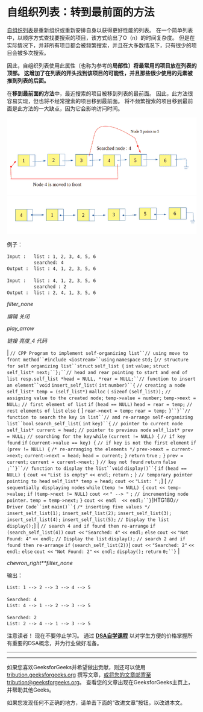 # 自组织列表：转到最前面的方法

[自组织列表](https://www.geeksforgeeks.org/self-organizing-list-set-1-introduction/)是重新组织或重新安排自身以获得更好性能的列表。 在一个简单列表中，以顺序方式查找要搜索的项目，该方式给出了O（n）的时间复杂度。 但是在实际情况下，并非所有项目都会被频繁搜索，并且在大多数情况下，只有很少的项目会被多次搜索。

因此，自组织列表使用此属性（也称为参考的**局部性）将最常用的项目放在列表的顶部。 这增加了在列表的开头找到该项目的可能性，并且那些很少使用的元素被推到列表的后面。**

在**移到最前面的方法**中，最近搜索的项目被移到列表的最前面。 因此，此方法很容易实现，但也将不经常搜索的项目移到最前面。 将不频繁搜索的项目移到最前面是此方法的一大缺点，因为它会影响访问时间。

![](img/063b97dddb349644734ea6726127d43b.png)
![](img/e7112d51d40f7e0c1279e87305ab9076.png)

例子：

```
Input :   list : 1, 2, 3, 4, 5, 6
          searched: 4 
Output :  list : 4, 1, 2, 3, 5, 6

Input :   list : 4, 1, 2, 3, 5, 6
          searched : 2
Output :  list : 2, 4, 1, 3, 5, 6

```

*filter_none*

*编辑*
*关闭*

*play_arrow*

*链接*
*亮度_4*
*代码*

| `// CPP Program to implement self-organizing list``// using move to front method``#include <iostream>``using` `namespace` `std;` [`// structure for self organizing list``struct` `self_list {` `int` `value;` `struct` `self_list* next;``};``// head and rear pointing to start and end of list resp.`​​`self_list *head = NULL, *rear = NULL;``// function to insert an element``void` `insert_self_list(` `int` `number)``{` `// creating a node` `self_list* temp = (self_list*)` `malloc` `(` `sizeof` `(self_list));` `// assigning value to the created node;` `temp->value = number;` `temp->next = NULL;` `// first element of list` `if` `(head == NULL)` `head = rear = temp;` `// rest elements of list` `else` `{` ] `rear->next = temp;` `rear = temp;` `}``}``// function to search the key in list``// and re-arrange self-organizing list``bool` `search_self_list(` `int` `key)``{` `// pointer to current node` `self_list* current = head;` `// pointer to previous node` `self_list* prev = NULL;` `// searching for the key` `while` `(current != NULL) {` `// if key found` `if` `(current->value == key) {` `// if key is not the first element` `if` `(prev != NULL) {` `/* re-arranging the elements */` `prev->next = current->next;` `current->next = head;` `head = current;` `}` `return` `true` `;` `}` `prev = current;` `current = current->next;` `}` `// key not found` `return` `false` `;``}``// function to display the list``void` `display()``{` `if` `(head == NULL) {` `cout <<` `"List is empty"` `<< endl;` `return` `;` `}` `// temporary pointer pointing to head` `self_list* temp = head;` `cout <<` `"List: "` `;`]  [ `// sequentially displaying nodes` `while` `(temp != NULL) {` `cout << temp->value;` `if` `(temp->next != NULL)` `cout <<` `" --> "` `;` `// incrementing node pointer.` `temp = temp->next;` `}` `cout << endl  << endl;``}`[HTG180`// Driver Code``int` `main()``{` `/* inserting five values */` `insert_self_list(1);` `insert_self_list(2);` `insert_self_list(3);` `insert_self_list(4);` `insert_self_list(5);` `// Display the list` `display();`]  [ `// search 4 and if found then re-arrange` `if` `(search_self_list(4))` `cout <<` `"Searched: 4"` `<< endl;` `else` `cout <<` `"Not Found: 4"` `<< endl;` `// Display the list` `display();` `// search 2 and if found then re-arrange` `if` `(search_self_list(2))`] `cout <<` `"Searched: 2"` `<< endl;` `else` `cout <<` `"Not Found: 2"` `<< endl;` `display();` `return` `0;``}` |

*chevron_right**filter_none*

输出：

```
List: 1 --> 2 --> 3 --> 4 --> 5

Searched: 4
List: 4 --> 1 --> 2 --> 3 --> 5

Searched: 2
List: 2 --> 4 --> 1 --> 3 --> 5

```

注意读者！ 现在不要停止学习。 通过 [**DSA自学课程**](https://practice.geeksforgeeks.org/courses/dsa-self-paced?utm_source=geeksforgeeks&utm_medium=article&utm_campaign=gfg_article_dsa_content_bottom) 以对学生方便的价格掌握所有重要的DSA概念，并为行业做好准备。

* * *

* * *

如果您喜欢GeeksforGeeks并希望做出贡献，则还可以使用 [tribution.geeksforgeeks.org](https://contribute.geeksforgeeks.org/) 撰写文章，或将您的文章邮寄至tribution@geeksforgeeks.org。 查看您的文章出现在GeeksforGeeks主页上，并帮助其他Geeks。

如果您发现任何不正确的地方，请单击下面的“改进文章”按钮，以改进本文。
